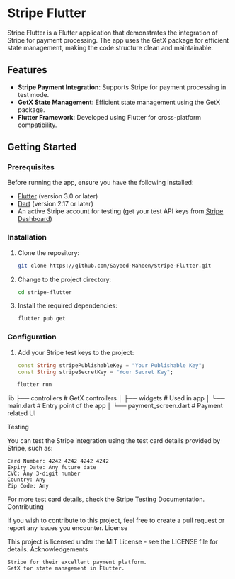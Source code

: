 # Stripe Flutter

Stripe Flutter is a Flutter application that demonstrates the integration of Stripe for payment processing. The app uses the GetX package for efficient state management, making the code structure clean and maintainable.

## Features

- **Stripe Payment Integration**: Supports Stripe for payment processing in test mode.
- **GetX State Management**: Efficient state management using the GetX package.
- **Flutter Framework**: Developed using Flutter for cross-platform compatibility.

## Getting Started

### Prerequisites

Before running the app, ensure you have the following installed:

- [Flutter](https://flutter.dev/docs/get-started/install) (version 3.0 or later)
- [Dart](https://dart.dev/get-dart) (version 2.17 or later)
- An active Stripe account for testing (get your test API keys from [Stripe Dashboard](https://dashboard.stripe.com/test/apikeys))

### Installation

1. Clone the repository:
    ```bash
    git clone https://github.com/Sayeed-Maheen/Stripe-Flutter.git
    ```
2. Change to the project directory:
    ```bash
    cd stripe-flutter
    ```
3. Install the required dependencies:
    ```bash
    flutter pub get
    ```

### Configuration

1. Add your Stripe test keys to the project:

   ```dart
   const String stripePublishableKey = "Your Publishable Key";
   const String stripeSecretKey = "Your Secret Key";
   
 ```bash
    flutter run
  ```

lib
├── controllers           # GetX controllers
│
├── widgets               # Used in app
│
└── main.dart             # Entry point of the app
│
└── payment_screen.dart   # Payment related UI



Testing

You can test the Stripe integration using the test card details provided by Stripe, such as:

    Card Number: 4242 4242 4242 4242
    Expiry Date: Any future date
    CVC: Any 3-digit number
    Country: Any
    Zip Code: Any

For more test card details, check the Stripe Testing Documentation.
Contributing

If you wish to contribute to this project, feel free to create a pull request or report any issues you encounter.
License

This project is licensed under the MIT License - see the LICENSE file for details.
Acknowledgements

    Stripe for their excellent payment platform.
    GetX for state management in Flutter.
